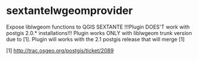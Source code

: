 sextantelwgeomprovider
======================

Expose liblwgeom functions to QGIS SEXTANTE
!!!Plugin DOES'T work with postgis 2.0.* installations!!!
Plugin works ONLY with liblwgeom trunk version due to [1].
Plugin will works with the 2.1 postgis release that will merge [1]  

[1] http://trac.osgeo.org/postgis/ticket/2089
